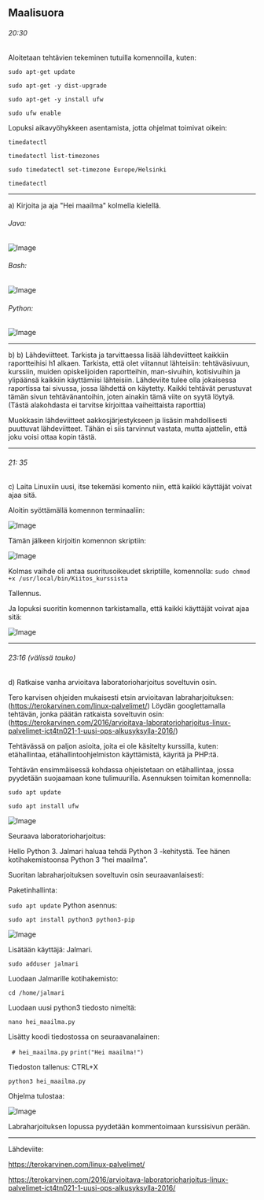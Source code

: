 
Maalisuora
---
###### 20:30 
Aloitetaan tehtävien tekeminen tutuilla komennoilla, kuten: 

```sudo apt-get update ```

``` sudo apt-get -y dist-upgrade ``` 

``` sudo apt-get -y install ufw ``` 

```sudo ufw enable ``` 

Lopuksi aikavyöhykkeen asentamista, jotta ohjelmat toimivat oikein: 

```timedatectl ``` 

```timedatectl list-timezones``` 

``` sudo timedatectl set-timezone Europe/Helsinki ```

```timedatectl ```

-----
a) Kirjoita ja aja "Hei maailma" kolmella kielellä.

###### Java:
![Image](https://github.com/user-attachments/assets/a406c943-23ae-4be7-8f96-00eb112d54df)
###### Bash:
![Image](https://github.com/user-attachments/assets/8040ee9a-708e-48af-97d9-f1d94c2fd50d)
###### Python:
![Image](https://github.com/user-attachments/assets/065a84af-a102-403e-8251-db6518abea6a)

-----
b) b) Lähdeviitteet. Tarkista ja tarvittaessa lisää lähdeviitteet kaikkiin raportteihisi h1 alkaen. Tarkista, että olet viitannut lähteisiin: tehtäväsivuun, kurssiin, muiden opiskelijoiden raportteihin, man-sivuihin, kotisivuihin ja ylipäänsä kaikkiin käyttämiisi lähteisiin. Lähdeviite tulee olla jokaisessa raportissa tai sivussa, jossa lähdettä on käytetty. Kaikki tehtävät perustuvat tämän sivun tehtävänantoihin, joten ainakin tämä viite on syytä löytyä. (Tästä alakohdasta ei tarvitse kirjoittaa vaiheittaista raporttia)

Muokkasin lähdeviitteet aakkosjärjestykseen ja lisäsin mahdollisesti puuttuvat lähdeviitteet. Tähän ei siis tarvinnut vastata, mutta ajattelin, että joku voisi ottaa kopin tästä.

-----
###### 21: 35
c) Laita Linuxiin uusi, itse tekemäsi komento niin, että kaikki käyttäjät voivat ajaa sitä.

Aloitin syöttämällä komennon terminaaliin:

![Image](https://github.com/user-attachments/assets/8d8d2e7c-bd01-4c84-9bde-6030d554bf25)

Tämän jälkeen kirjoitin komennon skriptiin:

![Image](https://github.com/user-attachments/assets/04985cbd-c6a5-4a16-9f32-897af13aa157)
 
Kolmas vaihde oli antaa suoritusoikeudet skriptille, komennolla: ```sudo chmod +x /usr/local/bin/Kiitos_kurssista```

Tallennus.

Ja lopuksi suoritin komennon tarkistamalla, että kaikki käyttäjät voivat ajaa sitä:

![Image](https://github.com/user-attachments/assets/e9017134-3b2a-4721-908d-7e219f410375)

-----

###### 23:16 (välissä tauko)

d) Ratkaise vanha arvioitava laboratorioharjoitus soveltuvin osin.

Tero karvisen ohjeiden mukaisesti etsin arvioitavan labraharjoituksen: (https://terokarvinen.com/linux-palvelimet/)
Löydän googlettamalla tehtävän, jonka päätän ratkaista soveltuvin osin: (https://terokarvinen.com/2016/arvioitava-laboratorioharjoitus-linux-palvelimet-ict4tn021-1-uusi-ops-alkusyksylla-2016/)

Tehtävässä on paljon asioita, joita ei ole käsitelty kurssilla, kuten: etähallintaa, etähallintoohjelmiston käyttämistä, käyritä ja PHP:tä.

Tehtävän ensimmäisessä kohdassa ohjeistetaan on etähallintaa, jossa pyydetään suojaamaan kone tulimuurilla. 
Asennuksen toimitan komennolla: 

```sudo apt update```

```sudo apt install ufw```

![Image](https://github.com/user-attachments/assets/8c88dde2-0bba-4266-a159-550df3fd0031)

Seuraava laboratorioharjoitus: 

Hello Python 3. Jalmari haluaa tehdä Python 3 -kehitystä. Tee hänen kotihakemistoonsa Python 3 “hei maailma”.

Suoritan labraharjoituksen soveltuvin osin seuraavanlaisesti:

Paketinhallinta:

```sudo apt update```
Python asennus:

```sudo apt install python3 python3-pip```

![Image](https://github.com/user-attachments/assets/ad6e18d9-bb53-441c-92c3-e0dc873017fc)

Lisätään käyttäjä: Jalmari.

```sudo adduser jalmari```

Luodaan Jalmarille kotihakemisto:

```cd /home/jalmari```

Luodaan uusi python3 tiedosto nimeltä:

```nano hei_maailma.py```

Lisätty koodi tiedostossa on seuraavanalainen:

``` # hei_maailma.py```
```print("Hei maailma!")```

Tiedoston tallenus: CTRL+X

```python3 hei_maailma.py```

Ohjelma tulostaa: 

![Image](https://github.com/user-attachments/assets/b9dd7cb0-ae60-4638-a1a2-07b660e4d31a)

Labraharjoituksen lopussa pyydetään kommentoimaan kurssisivun perään.

-----


Lähdeviite: 

https://terokarvinen.com/linux-palvelimet/

https://terokarvinen.com/2016/arvioitava-laboratorioharjoitus-linux-palvelimet-ict4tn021-1-uusi-ops-alkusyksylla-2016/
